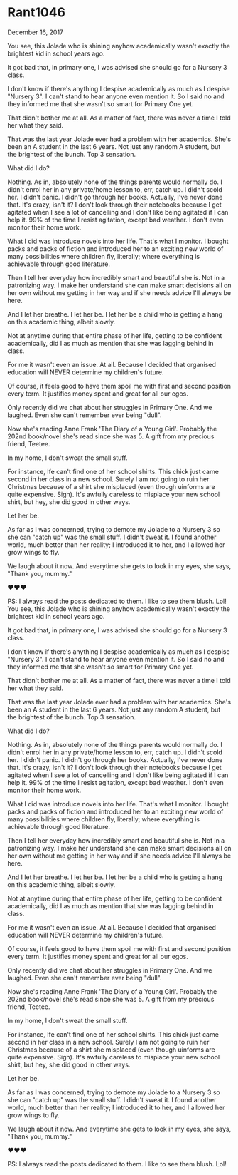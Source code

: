 # Rant1046


December 16, 2017

You see, this Jolade who is shining anyhow academically wasn't exactly the brightest kid in school years ago.

It got bad that, in primary one, I was advised she should go for a Nursery 3 class. 

I don't know if there's anything I despise academically as much as I despise "Nursery 3". I can't stand to hear anyone even mention it. So I said no and they informed me that she wasn't so smart for Primary One yet.

That didn't bother me at all. As a matter of fact, there was never a time I told her what they said.

That was the last year Jolade ever had a problem with her academics. She's been an A student in the last 6 years. Not just any random A student, but the brightest of the bunch. Top 3 sensation.

What did I do?

Nothing. As in, absolutely none of the things parents would normally do. I didn't enrol her in any private/home lesson to, err, catch up. I didn't scold her. I didn't panic.
I didn't go through her books. Actually, I've never done that. It's crazy, isn't it? I don't look through their notebooks because I get agitated when I see a lot of cancelling and I don't like being agitated if I can help it. 99% of the time I resist agitation, except bad weather. I don't even monitor their home work. 

What I did was introduce novels into her life. That's what I monitor. I bought packs and packs of fiction and introduced her to an exciting new world of many possibilities where children fly, literally; where everything is achievable through good literature.

Then I tell her everyday how incredibly smart and beautiful she is. Not in a patronizing way. I make her understand she can make smart decisions all on her own without me getting in her way and if she needs advice I'll always be here. 

And I let her breathe. I let her be. I let her be a child who is getting a hang on this academic thing, albeit slowly. 

Not at anytime during that entire phase of her life, getting to be confident academically, did I as much as mention that she was lagging behind in class.

For me it wasn't even an issue. At all. Because I decided that organised education will NEVER determine my children's future.

Of course, it feels good to have them spoil me with first and second position every term. It justifies money spent and great for all our egos.

Only recently did we chat about her struggles in Primary One. And we laughed. Even she can't remember ever being "dull". 

Now she's reading Anne Frank 'The Diary of a Young Girl'. Probably the 202nd book/novel she's read since she was 5. A gift from my precious friend, Teetee.

In my home, I don't sweat the small stuff. 

For instance, Ife can't find one of her school shirts. This chick just came second in her class in a new school. Surely I am not going to ruin her Christmas because of a shirt she misplaced (even though uinforms are quite expensive. Sigh). It's awfully careless to misplace your new school shirt, but hey, she did good in other ways.

Let her be.

As far as I was concerned, trying to demote my Jolade to a Nursery 3 so she can "catch up" was the small stuff. I didn't sweat it. I found another world, much better than her reality; I introduced it to her, and I allowed her grow wings to fly.

We laugh about it now. And everytime she gets to look in my eyes, she says, "Thank you, mummy."

❤❤❤

PS: I always read the posts dedicated to them. I like to see them blush. Lol!
You see, this Jolade who is shining anyhow academically wasn't exactly the brightest kid in school years ago.

It got bad that, in primary one, I was advised she should go for a Nursery 3 class. 

I don't know if there's anything I despise academically as much as I despise "Nursery 3". I can't stand to hear anyone even mention it. So I said no and they informed me that she wasn't so smart for Primary One yet.

That didn't bother me at all. As a matter of fact, there was never a time I told her what they said.

That was the last year Jolade ever had a problem with her academics. She's been an A student in the last 6 years. Not just any random A student, but the brightest of the bunch. Top 3 sensation.

What did I do?

Nothing. As in, absolutely none of the things parents would normally do. I didn't enrol her in any private/home lesson to, err, catch up. I didn't scold her. I didn't panic.
I didn't go through her books. Actually, I've never done that. It's crazy, isn't it? I don't look through their notebooks because I get agitated when I see a lot of cancelling and I don't like being agitated if I can help it. 99% of the time I resist agitation, except bad weather. I don't even monitor their home work. 

What I did was introduce novels into her life. That's what I monitor. I bought packs and packs of fiction and introduced her to an exciting new world of many possibilities where children fly, literally; where everything is achievable through good literature.

Then I tell her everyday how incredibly smart and beautiful she is. Not in a patronizing way. I make her understand she can make smart decisions all on her own without me getting in her way and if she needs advice I'll always be here. 

And I let her breathe. I let her be. I let her be a child who is getting a hang on this academic thing, albeit slowly. 

Not at anytime during that entire phase of her life, getting to be confident academically, did I as much as mention that she was lagging behind in class.

For me it wasn't even an issue. At all. Because I decided that organised education will NEVER determine my children's future.

Of course, it feels good to have them spoil me with first and second position every term. It justifies money spent and great for all our egos.

Only recently did we chat about her struggles in Primary One. And we laughed. Even she can't remember ever being "dull". 

Now she's reading Anne Frank 'The Diary of a Young Girl'. Probably the 202nd book/novel she's read since she was 5. A gift from my precious friend, Teetee.

In my home, I don't sweat the small stuff. 

For instance, Ife can't find one of her school shirts. This chick just came second in her class in a new school. Surely I am not going to ruin her Christmas because of a shirt she misplaced (even though uinforms are quite expensive. Sigh). It's awfully careless to misplace your new school shirt, but hey, she did good in other ways.

Let her be.

As far as I was concerned, trying to demote my Jolade to a Nursery 3 so she can "catch up" was the small stuff. I didn't sweat it. I found another world, much better than her reality; I introduced it to her, and I allowed her grow wings to fly.

We laugh about it now. And everytime she gets to look in my eyes, she says, "Thank you, mummy."

❤❤❤

PS: I always read the posts dedicated to them. I like to see them blush. Lol!